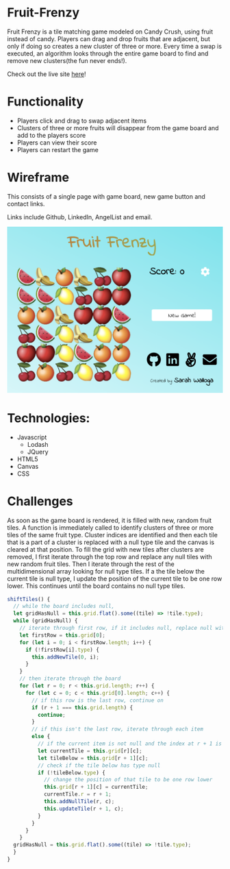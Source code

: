 # Fruit-Frenzy
Fruit Frenzy is a tile matching game modeled on Candy Crush, using fruit instead of candy. Players can drag and drop fruits that are adjacent, but only if doing so creates a new cluster of three or more. Every time a swap is executed, an algorithm looks through the entire game board to find and remove new clusters(the fun never ends!).

Check out the live site [here](http://www.sarahwalloga.com/FruitFrenzy/)!


# Functionality

* Players click and drag to swap adjacent items
* Clusters of three or more fruits will disappear from the game board and add to the players score
* Players can view their score
* Players can restart the game

# Wireframe
This consists of a single page with game board, new game button and contact links.

Links include Github, LinkedIn, AngelList and email.

![wireframe](https://github.com/swalloga/FruitFrenzy/blob/master/images/fruitfrenzy.png)


# Technologies:

* Javascript
  * Lodash
  * JQuery  
* HTML5
* Canvas
* CSS


# Challenges
As soon as the game board is rendered, it is filled with new, random fruit tiles. A function is immediately called to identify clusters of three or more tiles of the same fruit type. Cluster indices are identified and then each tile that is a part of a cluster is replaced with a null type tile and the canvas is cleared at that position. To fill the grid with new tiles after clusters are removed, I first iterate through the top row and replace any null tiles with new random fruit tiles. Then I iterate through the rest of the multidimensional array looking for null type tiles. If a the tile below the current tile is null type, I update the position of the current tile to be one row lower. This continues until the board contains no null type tiles.

```javascript
shiftTiles() {
  // while the board includes null,
  let gridHasNull = this.grid.flat().some((tile) => !tile.type);
  while (gridHasNull) {
    // iterate through first row, if it includes null, replace null with a new tile
    let firstRow = this.grid[0];
    for (let i = 0; i < firstRow.length; i++) {
      if (!firstRow[i].type) {
        this.addNewTile(0, i);
      }
    }
    // then iterate through the board
    for (let r = 0; r < this.grid.length; r++) {
      for (let c = 0; c < this.grid[0].length; c++) {
        // if this row is the last row, continue on
        if (r + 1 === this.grid.length) {
          continue;
        }
        // if this isn't the last row, iterate through each item
        else {
          // if the current item is not null and the index at r + 1 is null
          let currentTile = this.grid[r][c];
          let tileBelow = this.grid[r + 1][c];
          // check if the tile below has type null
          if (!tileBelow.type) {
            // change the position of that tile to be one row lower
            this.grid[r + 1][c] = currentTile;
            currentTile.r = r + 1;
            this.addNullTile(r, c);
            this.updateTile(r + 1, c);
          }
        }
      }
    }
  gridHasNull = this.grid.flat().some((tile) => !tile.type);
  }
}
```
